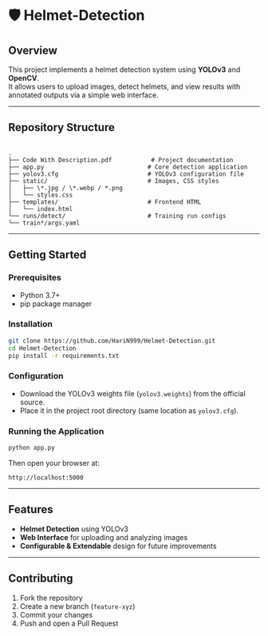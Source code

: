 # 🛡 Helmet-Detection

## Overview  
This project implements a helmet detection system using **YOLOv3** and **OpenCV**.  
It allows users to upload images, detect helmets, and view results with annotated outputs via a simple web interface.

---

## Repository Structure  

```

.
├── Code With Description.pdf           # Project documentation
├── app.py                             # Core detection application
├── yolov3.cfg                         # YOLOv3 configuration file
├── static/                            # Images, CSS styles
│   ├── \*.jpg / \*.webp / *.png
│   └── styles.css
├── templates/                         # Frontend HTML
│   └── index.html
└── runs/detect/                       # Training run configs
└── train*/args.yaml

````

---

## Getting Started  

### Prerequisites  
- Python 3.7+  
- pip package manager  

### Installation  
```bash
git clone https://github.com/HariN999/Helmet-Detection.git
cd Helmet-Detection
pip install -r requirements.txt
````

### Configuration

* Download the YOLOv3 weights file (`yolov3.weights`) from the official source.
* Place it in the project root directory (same location as `yolov3.cfg`).

### Running the Application

```bash
python app.py
```

Then open your browser at:

```
http://localhost:5000
```

---

## Features

* **Helmet Detection** using YOLOv3
* **Web Interface** for uploading and analyzing images
* **Configurable & Extendable** design for future improvements

---

## Contributing

1. Fork the repository
2. Create a new branch (`feature-xyz`)
3. Commit your changes
4. Push and open a Pull Request
